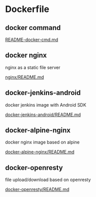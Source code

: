 # Dockerfile

## docker command
[README-docker-cmd.md](https://github.com/laxian/dockerfiles/blob/master/README-docker-cmd.md)

## docker nginx
nginx as a static file server

[nginx/README.md](https://github.com/laxian/dockerfiles/blob/master/nginx/README.md)

## docker-jenkins-android
docker jenkins image with Android SDK

[docker-jenkins-android/README.md](https://github.com/laxian/dockerfiles/blob/master/docker-jenkins-android/README.md)

## docker-alpine-nginx
docker nginx image based on alpine

[docker-alpine-nginx/README.md](https://github.com/laxian/dockerfiles/blob/master/docker-alpine-nginx/README.md)

## docker-openresty
file upload/download based on openresty

[docker-openresty/README.md](https://github.com/laxian/dockerfiles/blob/master/docker-openresty/README.md)